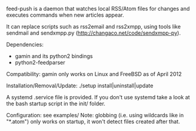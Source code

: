 feed-push is a daemon that watches local RSS/Atom files for changes and executes
commands when new articles appear.

It can replace scripts such as rss2email and rss2xmpp, using tools like sendmail
and sendxmpp.py (http://changaco.net/code/sendxmpp-py).

Dependencies:

- gamin and its python2 bindings
- python2-feedparser

Compatibility: gamin only works on Linux and FreeBSD as of April 2012

Installation/Removal/Update: ./setup install|uninstall|update

A systemd .service file is provided. If you don't use systemd take a look at the
bash startup script in the init/ folder.

Configuration: see examples/
Note: globbing (i.e. using wildcards like in "*.atom") only works on startup, it
won't detect files created after that.
